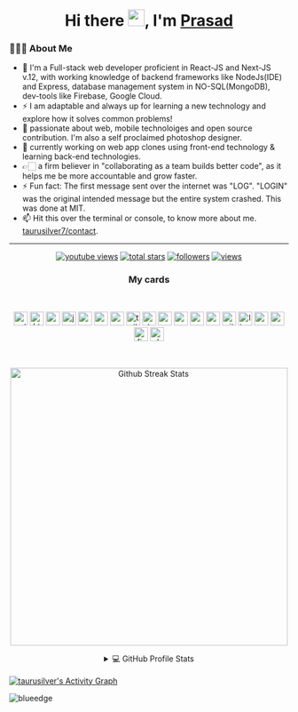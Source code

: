 <h1 align="center">Hi there <img src="https://raw.githubusercontent.com/iampavangandhi/iampavangandhi/master/gifs/Hi.gif" width="30px">, I'm  <a href="https://taurusilver7.github.io/profile/">Prasad</a></h1>

<h3> 👨🏻‍💻 About Me </h3>

- 📍 I'm a Full-stack web developer proficient in React-JS and Next-JS v.12,
    with working knowledge of backend frameworks like NodeJs(IDE) and Express, database management system in NO-SQL(MongoDB),
    dev-tools like Firebase, Google Cloud.
- ⚡ I am adaptable and always up for learning a new technology and explore how it solves common problems!
- 🔭 passionate about web, mobile technoloiges and open source contribution. I'm also a self proclaimed photoshop designer.
- 🌱 currently working on web app clones using front-end technology & learning back-end technologies. 
- 👉🏻 a firm believer in "collaborating as a team builds better code", as it helps me be more accountable and grow faster. 
- ⚡ Fun fact: The first message sent over the internet was "LOG". "LOGIN" was the original intended message but the entire system crashed. This was done at MIT.
- 📫 Hit this over the terminal or console, to know more about me. [taurusilver7/contact](https://taurusilver7.github.io/portfolio/#contact).
<hr>

<!-- Social badges section -->
<!-- Badges with custom icons - https://github.com/DenverCoder1/custom-icon-badges -->
<!-- YouTube stats - https://github.com/DenverCoder1/github-readme-youtube-stats -->
<!-- View counter - https://github.com/DenverCoder1/Simple-View-Counter -->
<!-- Star counter - https://github.com/idealclover/GitHub-Star-Counter -->
<p align="center">
<!--   <a href="https://www.youtube.com/c/DevProTips?sub_confirmation=1">
    <img alt="youtube subscribers" title="Subscribe to my YouTube channel" src="https://custom-icon-badges.herokuapp.com/youtube/channel/subscribers/UCipSxT7a3rn81vGLw9lqRkg?color=%23E05D44&label=SUBSCRIBE&logo=video&logoColor=white&style=for-the-badge&labelColor=CE4630"/></a>  -->
    
  <a href="https://www.youtube.com/c/DevProTips">
    <img alt="youtube views" title="YouTube views" src="https://custom-icon-badges.herokuapp.com/youtube/channel/views/UCipSxT7a3rn81vGLw9lqRkg?color=%23E1AD0E&logo=video&logoColor=white&style=for-the-badge&labelColor=C79600"/></a> 
  <a href="https://github.com/taurusilver7?tab=repositories&sort=stargazers">
    <img alt="total stars" title="Total stars on GitHub" src="https://custom-icon-badges.herokuapp.com/badge/dynamic/json?logo=star&color=55960c&labelColor=488207&label=Stars&style=for-the-badge&query=%24.stars&url=https://api.github-star-counter.workers.dev/user/taurusilver7"/></a>
  <a href="https://github.com/DenverCoder1?tab=followers">
    <img alt="followers" title="Follow me on Github" src="https://custom-icon-badges.herokuapp.com/github/followers/taurusilver7?color=236ad3&labelColor=1155ba&style=for-the-badge&logo=person-add&label=Follow&logoColor=white"/></a>
  <a href="https://github.com/taurusilver7/Simple-View-Counter">
    <img alt="views" title="GitHub profile views" src="https://freshidea.com/jonah/app/DenverCoder1-profile-views"/></a>
</p>

<h3 align="center">My cards</h3>
<br>

<p align="center">
<img src="https://img.shields.io/badge/Python-FFD43B?style=for-the-badge&logo=python&logoColor=white" alt=python height="25" />
<img src="https://img.shields.io/badge/HTML5-E34F26?style=for-the-badge&logo=html5&logoColor=white" alt=html5 height="25"/>
<img src="https://img.shields.io/badge/CSS3-1572B6?style=for-the-badge&logo=css3&logoColor=white" alt=css3 height="25"/>
<img src="https://img.shields.io/badge/JavaScript-323330?style=for-the-badge&logo=javascript&logoColor=F7DF1E" alt=javascript height="25"/>
<img src="https://img.shields.io/badge/React-20232A?style=for-the-badge&logo=react&logoColor=61DAFB" alt=react height="25"/>
<img src="https://img.shields.io/badge/next.js-000000?style=for-the-badge&logo=nextdotjs&logoColor=white" alt=next height="25"/>
<img src="https://img.shields.io/badge/Sass-CC6699?style=for-the-badge&logo=sass&logoColor=white" alt=sass height="25" />
<img src="https://img.shields.io/badge/Tailwind_CSS-38B2AC?style=for-the-badge&logo=tailwind-css&logoColor=white" alt=tailwind height="25"/>
<img src="https://img.shields.io/badge/styled--components-DB7093?style=for-the-badge&logo=styled-components&logoColor=white" alt="styled-components" height="25" />
<img src="https://img.shields.io/badge/Node.js-339933?style=for-the-badge&logo=nodedotjs&logoColor=white" alt=nodejs height="25"/>
<img src="https://img.shields.io/badge/MongoDB-4EA94B?style=for-the-badge&logo=mongodb&logoColor=white" alt=mongodb height="25"/>
<img src="https://img.shields.io/badge/Express.js-000000?style=for-the-badge&logo=express&logoColor=white" alt=express height="25"/>
<img src="https://img.shields.io/badge/MySQL-005C84?style=for-the-badge&logo=mysql&logoColor=white" alt=express height="25"/>
<img src="https://img.shields.io/badge/Git-F05032?style=for-the-badge&logo=git&logoColor=white" alt=git height="25"/>
<img src="https://img.shields.io/badge/Linux-FCC624?style=for-the-badge&logo=linux&logoColor=black" alt=linux height="25"/>
<img src="https://img.shields.io/badge/Vercel-000000?style=for-the-badge&logo=vercel&logoColor=white" alt="vercel" height="25" />
<img src="https://img.shields.io/badge/Visual_Studio_Code-0078D4?style=for-the-badge&logo=visual%20studio%20code&logoColor=white" alt="vs-code" height="25" />
<img src="https://img.shields.io/badge/firebase-ffca28?style=for-the-badge&logo=firebase&logoColor=black" alt="firebase" height="25" />
<img src="https://img.shields.io/badge/Adobe-Photoshop-31A8FF?style=for-the-badge&logo=Adobe-Photoshop&labelColor=0a446b&logoWidth=15" alt="photoshop" height="25" />
</p>
<br/>
<p align="center">
    <a href="https://github.com/taurusilver7">
        <img  width="500" alt="Github Streak Stats" src="https://github-readme-streak-stats.herokuapp.com/?user=taurusilver7&theme=dracula&title_color=ffffff&icon_color=bb2acf&text_color=daf7dc&bg_color=151515&show_icons=true" >
    </a>
 </p>
 <!-- https://github.com/taurusilver7/github-readme-stats -->
<details align="center"> 
  <summary>💻 GitHub Profile Stats</summary>
  <br/>
    <a href="https://github.com/taurusilver7/github-readme-stats"><img alt="taurusilver7's Github Stats" src="https://denvercoder1-github-readme-stats.vercel.app/api/?username=taurusilver7&show_icons=true&count_private=true&theme=react&hide_border=true&bg_color=1F222E&title_color=F85D7F&icon_color=F8D866" height="192px"/></a>
  <a href="https://github.com/taurusilver7/github-readme-stats"><img alt="DenverCoder1's Top Languages" src="https://github-readme-stats.vercel.app/api/top-langs/?username=taurusilver7&langs_count=8&layout=compact&theme=react&hide_border=true&bg_color=1F222E&title_color=F85D7F&icon_color=F8D866&hide=Jupyter%20Notebook" height="192px"/></a>
  <br/>
  <b>Note:</b> Top languages is only a metric of the languages my public code consists of and doesn't reflect experience or skill level.
</details>
<br/>
<a href="https://github.com/ashutosh00710/github-readme-activity-graph"><img alt="taurusilver's Activity Graph" src="https://denvercoder1-activity-graph.herokuapp.com/graph/?username=taurusilver7&bg_color=1F222E&color=F8D866&line=F85D7F&point=FFFFFF&hide_border=true" /></a>

<!-- Github Readme-Coding-Quotes  -->
<!-- <p align="center">
    <img width="500" src="https://github-readme-quotes.herokuapp.com/quote?theme=onedark&animation=default&layout=default" />
</p> -->

<p align="center"><p align="left"> <img src="https://komarev.com/ghpvc/?username=taurusilver7" alt="blueedge"/> </p>  </p>

